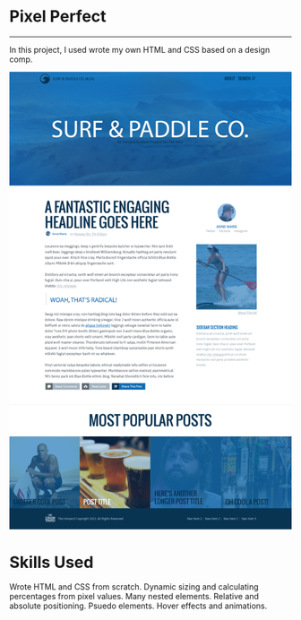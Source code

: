 # Pixel Perfect
-------------
In this project, I used wrote my own HTML and CSS based on a design comp.

![Design Comp.](https://github.com/dharveyasp/3_Pixel_Perfect/blob/master/images/surf-and-paddle.png?raw=true)

# Skills Used
Wrote HTML and CSS from scratch.
Dynamic sizing and calculating percentages from pixel values.
Many nested elements.
Relative and absolute positioning.
Psuedo elements.
Hover effects and animations.
